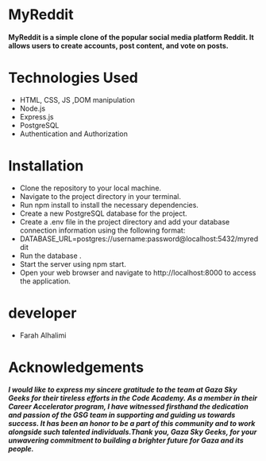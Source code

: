 # MyReddit
#### MyReddit is a simple clone of the popular social media platform Reddit. It allows users to create accounts, post content, and vote on posts.

# Technologies Used
- HTML, CSS, JS ,DOM manipulation
- Node.js
- Express.js
- PostgreSQL
- Authentication and Authorization
# Installation
- Clone the repository to your local machine.
- Navigate to the project directory in your terminal.
- Run npm install to install the necessary dependencies.
- Create a new PostgreSQL database for the project.
- Create a .env file in the project directory and add your database connection information using the following format:
- DATABASE_URL=postgres://username:password@localhost:5432/myreddit
- Run the database .
- Start the server using npm start.
- Open your web browser and navigate to http://localhost:8000 to access the application.
# developer
- Farah Alhalimi 
# Acknowledgements
##### I would like to express my sincere gratitude to the team at Gaza Sky Geeks for their tireless efforts in the Code Academy. As a member in their Career Accelerator program, I have witnessed firsthand the dedication and passion of the GSG team in supporting and guiding us towards success. It has been an honor to be a part of this community and to work alongside such talented individuals.Thank you, Gaza Sky Geeks, for your unwavering commitment to building a brighter future for Gaza and its people.
